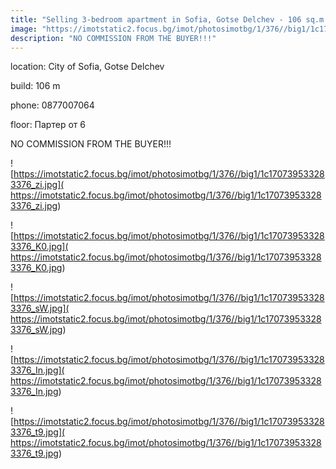 ```yaml
---
title: "Selling 3-bedroom apartment in Sofia, Gotse Delchev - 106 sq.m / 201,500 EUR :: imot.bg Advertisement"
image: "https://imotstatic2.focus.bg/imot/photosimotbg/1/376//big1/1c170739533283376_10.jpg"
description: "NO COMMISSION FROM THE BUYER!!!"
---
```


location: City of Sofia, Gotse Delchev

build: 106 m

phone: 0877007064

floor: Партер от 6

NO COMMISSION FROM THE BUYER!!!


![https://imotstatic2.focus.bg/imot/photosimotbg/1/376//big1/1c170739533283376_zi.jpg]( https://imotstatic2.focus.bg/imot/photosimotbg/1/376//big1/1c170739533283376_zi.jpg)


![https://imotstatic2.focus.bg/imot/photosimotbg/1/376//big1/1c170739533283376_K0.jpg]( https://imotstatic2.focus.bg/imot/photosimotbg/1/376//big1/1c170739533283376_K0.jpg)


![https://imotstatic2.focus.bg/imot/photosimotbg/1/376//big1/1c170739533283376_sW.jpg]( https://imotstatic2.focus.bg/imot/photosimotbg/1/376//big1/1c170739533283376_sW.jpg)


![https://imotstatic2.focus.bg/imot/photosimotbg/1/376//big1/1c170739533283376_In.jpg]( https://imotstatic2.focus.bg/imot/photosimotbg/1/376//big1/1c170739533283376_In.jpg)


![https://imotstatic2.focus.bg/imot/photosimotbg/1/376//big1/1c170739533283376_t9.jpg]( https://imotstatic2.focus.bg/imot/photosimotbg/1/376//big1/1c170739533283376_t9.jpg)


